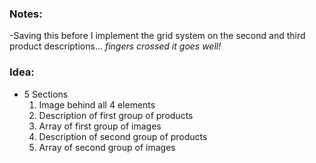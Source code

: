 ### Notes:
-Saving this before I implement the grid system on the second and third product descriptions... *fingers crossed it goes well!*

### Idea:
- 5 Sections
  1. Image behind all 4 elements
  2. Description of first group of products
  3. Array of first group of images
  4. Description of second group of products
  5. Array of second group of images
